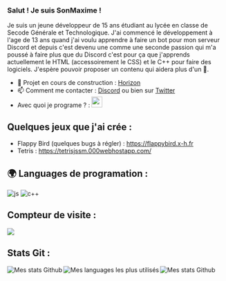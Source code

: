 ### Salut ! Je suis SonMaxime !

Je suis un jeune développeur de 15 ans étudiant au lycée en classe de Secode Générale et Technologique.
J'ai commencé le développement à l'age de 13 ans quand j'ai voulu apprendre à faire un bot pour mon serveur Discord et depuis c'est devenu une comme une seconde passion qui m'a poussé à faire plus que du Discord c'est pour ça que j'apprends actuellement le HTML (accessoirement le CSS) et le C++ pour faire des logiciels.
J'espère pouvoir proposer un contenu qui aidera plus d'un 🙂.

- 🔭 Projet en cours de construction : [Horizon](https://github.com/SonMaxime/HorizonBot)
- 📫 Comment me contacter : [Discord](https://discord.gg/78M3hSt) ou bien sur [Twitter](twitter.com/sonmaximeapx)
- Avec quoi je programe ? : <img alt="vscode" width="25px" src="https://upload.wikimedia.org/wikipedia/commons/thumb/9/9a/Visual_Studio_Code_1.35_icon.svg/512px-Visual_Studio_Code_1.35_icon.svg.png"/>

## Quelques jeux que j'ai crée : 
- Flappy Bird (quelques bugs à régler) : https://flappybird.x-h.fr
- Tetris : https://tetrisjssm.000webhostapp.com/

## 🌍 Languages de programation :
<p>
  <img alt="js" src="https://img.shields.io/badge/-Javascript-FFEE00?style=flat-square&logo=javascript&logoColor=black" />
  <img alt="c++" src="https://img.shields.io/badge/-C++-21B500?style=flat-square&logo=C++&logoColor=white" />
</p>
  
## Compteur de visite :
<p align="left"> 
  <img src="https://profile-counter.glitch.me/SonMaxime/count.svg" />
</p>

## Stats Git :

<img align="left" alt="Mes stats Github" src="https://github-readme-stats.vercel.app/api?username=SonMaxime&show_icons=true&hide_border=true" />
<img align="left" alt="Mes languages les plus utilisés" src="https://github-readme-stats.vercel.app/api/top-langs?username=sonmaxime&show_icons=true&theme=tokyonight&layout=compact" />
<img align="left" alt="Mes stats Github" src="https://github-profile-trophy.vercel.app/?username=SonMaxime&theme=dracula" />
